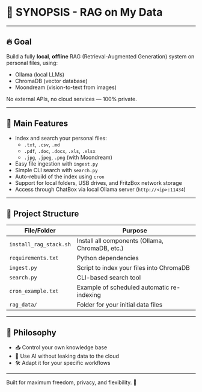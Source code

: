 # 📄 SYNOPSIS - RAG on My Data

---

## 🔥 Goal

Build a fully **local**, **offline** RAG (Retrieval-Augmented Generation) system on personal files, using:

- Ollama (local LLMs)
- ChromaDB (vector database)
- Moondream (vision-to-text from images)

No external APIs, no cloud services — 100% private.

---

## 🚀 Main Features

- Index and search your personal files:
  - `.txt`, `.csv`, `.md`
  - `.pdf`, `.doc`, `.docx`, `.xls`, `.xlsx`
  - `.jpg`, `.jpeg`, `.png` (with Moondream)
- Easy file ingestion with `ingest.py`
- Simple CLI search with `search.py`
- Auto-rebuild of the index using `cron`
- Support for local folders, USB drives, and FritzBox network storage
- Access through ChatBox via local Ollama server (`http://<ip>:11434`)

---

## 📂 Project Structure

| File/Folder            | Purpose                                       |
|-------------------------|-----------------------------------------------|
| `install_rag_stack.sh`  | Install all components (Ollama, ChromaDB, etc.) |
| `requirements.txt`      | Python dependencies                           |
| `ingest.py`             | Script to index your files into ChromaDB       |
| `search.py`             | CLI-based search tool                         |
| `cron_example.txt`      | Example of scheduled automatic re-indexing    |
| `rag_data/`             | Folder for your initial data files            |

---

## 🧠 Philosophy

- 📥 Control your own knowledge base
- 🧠 Use AI without leaking data to the cloud
- 🛠️ Adapt it for your specific workflows

---

Built for maximum freedom, privacy, and flexibility. 🚀
